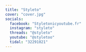 ```yaml
---
title: "Styleto"
cover: "cover.jpg"
socials:
  facebook: "Styletonicyoutube.fr"
  instagram: "styleto"
  threads: "@styleto"
  youtube: "@styletoo"
  tidal: "32291021"
---
```

